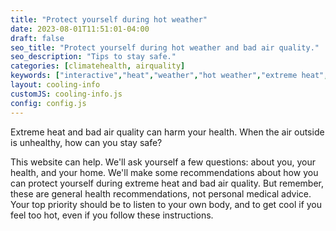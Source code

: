 ```yaml
---
title: "Protect yourself during hot weather"
date: 2023-08-01T11:51:01-04:00
draft: false
seo_title: "Protect yourself during hot weather and bad air quality."
seo_description: "Tips to stay safe."
categories: [climatehealth, airquality]
keywords: ["interactive","heat","weather","hot weather","extreme heat","heat mortality","heat-related illness","emergency room","emergency department","ED visit","aqi","airquality"]
layout: cooling-info
customJS: cooling-info.js
config: config.js
---
```


Extreme heat and bad air quality can harm your health. When the air outside is unhealthy, how can you stay safe? 

This website can help. We'll ask yourself a few questions: about you, your health, and your home. We'll make some recommendations about how you can protect yourself during extreme heat and bad air quality. But remember, these are general health recommendations, not personal medical advice. Your top priority should be to listen to your own body, and to get cool if you feel too hot, even if you follow these instructions. 




